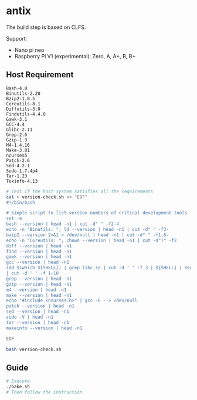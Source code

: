 # antix
The build step is based on CLFS.

Support:
* Nano pi neo
* Raspberry Pi V1 (experimental): Zero, A, A+, B, B+

## Host Requirement

    Bash-4.0
    Binutils-2.20
    Bzip2-1.0.5
    Coreutils-8.1
    Diffutils-3.0
    Findutils-4.4.0
    Gawk-3.1
    GCC-4.4
    Glibc-2.11
    Grep-2.6
    Gzip-1.3
    M4-1.4.16
    Make-3.81
    ncurses5
    Patch-2.6
    Sed-4.2.1
    Sudo-1.7.4p4
    Tar-1.23
    Texinfo-4.13
```sh
# Test if the host system satisfies all the requirements
cat > version-check.sh << "EOF"
#!/bin/bash

# Simple script to list version numbers of critical development tools
set -e
bash --version | head -n1 | cut -d" " -f2-4
echo -n "Binutils: "; ld --version | head -n1 | cut -d" " -f3-
bzip2 --version 2>&1 < /dev/null | head -n1 | cut -d" " -f1,6-
echo -n "Coreutils: "; chown --version | head -n1 | cut -d")" -f2
diff --version | head -n1
find --version | head -n1
gawk --version | head -n1
gcc --version | head -n1
ldd $(which ${SHELL}) | grep libc.so | cut -d ' ' -f 3 | ${SHELL} | head -n 1 \
| cut -d ' ' -f 1-10
grep --version | head -n1
gzip --version | head -n1
m4 --version | head -n1
make --version | head -n1
echo "#include <ncurses.h>" | gcc -E - > /dev/null
patch --version | head -n1
sed --version | head -n1
sudo -V | head -n1
tar --version | head -n1
makeinfo --version | head -n1

EOF

bash version-check.sh
```

## Guide
```sh
# Execute
./bake.sh
# Then follow the instruction
```
